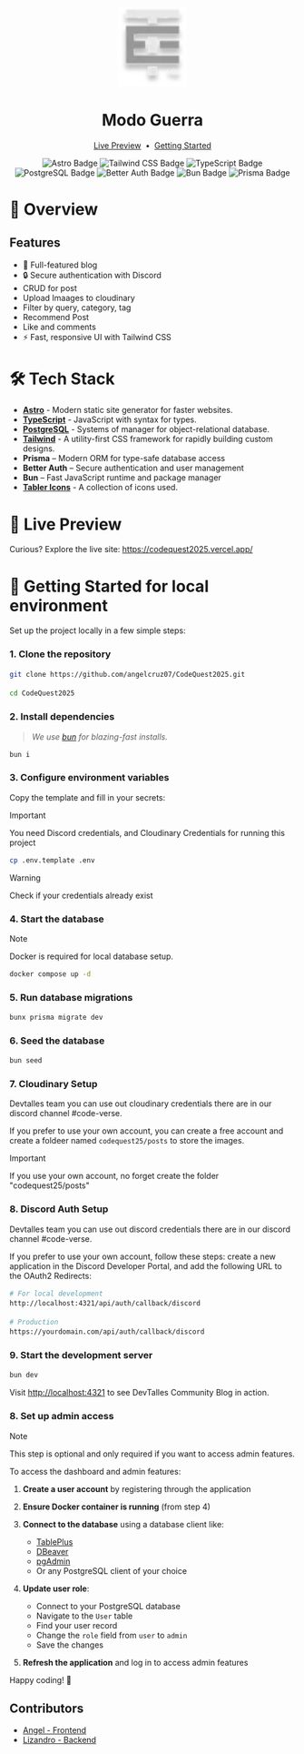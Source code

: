 <div align="center">
  <img src="./public/logos/logo.webp" width="120" alt="DevTalles" />

  <h1>Modo Guerra</h1>

<a href="https://codequest2025.vercel.app/" target="_blank">Live Preview</a>
<span>&nbsp;•&nbsp;</span>
<a href="#getting-started">Getting Started</a>

</div>

<div align="center">
  <img alt="Astro Badge" src="https://img.shields.io/badge/Astro-FF5D01?logo=astro&logoColor=fff&style=flat" />
  <img alt="Tailwind CSS Badge" src="https://img.shields.io/badge/Tailwind%20CSS-06B6D4?logo=tailwindcss&logoColor=fff&style=flat" />
  <img alt="TypeScript Badge" src="https://img.shields.io/badge/TypeScript-3178C6?logo=typescript&logoColor=fff&style=flat" />
  <img alt="PostgreSQL Badge" src="https://img.shields.io/badge/PostgreSQL-4169E1?logo=postgresql&logoColor=fff&style=flat" />
  <img alt="Better Auth Badge" src="https://img.shields.io/badge/Better%20Auth-24292F?logo=auth0&logoColor=fff&style=flat" />
  <img alt="Bun Badge" src="https://img.shields.io/badge/Bun-000000?logo=bun&logoColor=fff&style=flat" />
  <img alt="Prisma Badge" src="https://img.shields.io/badge/Prisma-2D3748?logo=prisma&logoColor=fff&style=flat" />
</div>

# 📝 Overview

## Features

- 🛒 Full-featured blog
- 🔒 Secure authentication with Discord
- CRUD for post
- Upload Imaages to cloudinary
- Filter by query, category, tag
- Recommend Post
- Like and comments
- ⚡ Fast, responsive UI with Tailwind CSS

# 🛠️ Tech Stack

- [**Astro**](https://astro.build/) - Modern static site generator for faster websites.
- [**TypeScript**](https://www.typescriptlang.org/) - JavaScript with syntax for types.
- [**PostgreSQL**](https://www.postgresql.org/) - Systems of manager for object-relational database.
- [**Tailwind**](https://tailwindcss.com/) - A utility-first CSS framework for rapidly building custom designs.
- **Prisma** – Modern ORM for type-safe database access
- **Better Auth** – Secure authentication and user management
- **Bun** – Fast JavaScript runtime and package manager
- [**Tabler Icons**](https://tabler.io/) - A collection of icons used.

# 🎨 Live Preview

Curious? Explore the live site: <https://codequest2025.vercel.app/>

# 🚀 Getting Started for local environment

Set up the project locally in a few simple steps:

### 1. Clone the repository

```bash
git clone https://github.com/angelcruz07/CodeQuest2025.git

cd CodeQuest2025
```

### 2. Install dependencies

> _We use [bun](https://bun.sh) for blazing-fast installs._

```bash
bun i
```

### 3. Configure environment variables

Copy the template and fill in your secrets:

> [!IMPORTANT]
> You need Discord credentials, and Cloudinary Credentials
> for running this project

```bash
cp .env.template .env
```

> [!WARNING]
> Check if your credentials already exist

### 4. Start the database

> [!NOTE]
> Docker is required for local database setup.

```bash
docker compose up -d
```

### 5. Run database migrations

```bash
bunx prisma migrate dev
```

### 6. Seed the database

```bash
bun seed
```

### 7. Cloudinary Setup

Devtalles team you can use out cloudinary credentials
there are in our discord channel #code-verse.

If you prefer to use your own account, you can create a free account
and create a foldeer named `codequest25/posts` to store the images.

> [!IMPORTANT]
> If you use your own account, no forget create the folder "codequest25/posts"

### 8. Discord Auth Setup

Devtalles team you can use out discord credentials
there are in our discord channel #code-verse.

If you prefer to use your own account, follow these steps:
create a new application in the Discord Developer Portal, and add the following URL to the OAuth2 Redirects:

```bash
# For local development
http://localhost:4321/api/auth/callback/discord

# Production
https://yourdomain.com/api/auth/callback/discord
```

### 9. Start the development server

```bash
bun dev
```

Visit [http://localhost:4321](http://localhost:4321/) to see DevTalles Community Blog in action.

### 8. Set up admin access

> [!NOTE]
> This step is optional and only required if you want to access admin features.

To access the dashboard and admin features:

1. **Create a user account** by registering through the application
2. **Ensure Docker container is running** (from step 4)
3. **Connect to the database** using a database client like:
   - [TablePlus](https://tableplus.com/)
   - [DBeaver](https://dbeaver.io/)
   - [pgAdmin](https://www.pgadmin.org/)
   - Or any PostgreSQL client of your choice

4. **Update user role**:
   - Connect to your PostgreSQL database
   - Navigate to the `User` table
   - Find your user record
   - Change the `role` field from `user` to `admin`
   - Save the changes

5. **Refresh the application** and log in to access admin features

Happy coding! 🚀

## Contributors

- [Angel - Frontend](https://github.com/angelcruz07)
- [Lizandro - Backend](https://github.com/LizandroBackEnd)
